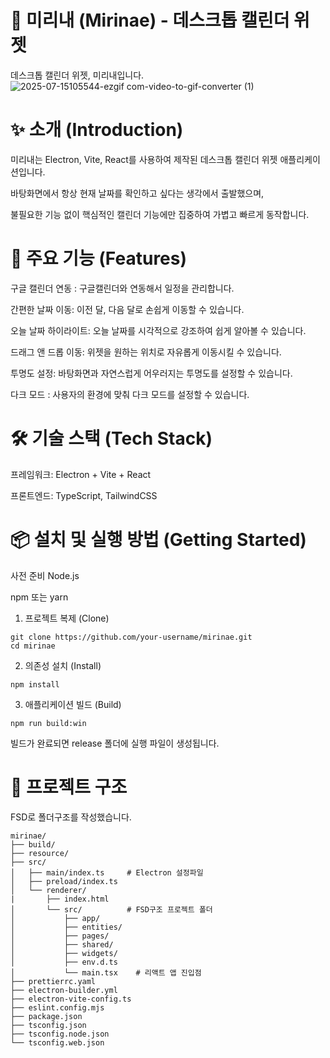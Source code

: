# 📅 미리내 (Mirinae) - 데스크톱 캘린더 위젯

데스크톱 캘린더 위젯, 미리내입니다.
![2025-07-15105544-ezgif com-video-to-gif-converter (1)](https://github.com/user-attachments/assets/921c367a-1537-4040-a7b6-5a1ffd94a5b7)

# ✨ 소개 (Introduction)

미리내는 Electron, Vite, React를 사용하여 제작된 데스크톱 캘린더 위젯 애플리케이션입니다.

바탕화면에서 항상 현재 날짜를 확인하고 싶다는 생각에서 출발했으며,

불필요한 기능 없이 핵심적인 캘린더 기능에만 집중하여 가볍고 빠르게 동작합니다.

# 🚀 주요 기능 (Features)

구글 캘린더 연동 : 구글캘린더와 연동해서 일정을 관리합니다.

간편한 날짜 이동: 이전 달, 다음 달로 손쉽게 이동할 수 있습니다.

오늘 날짜 하이라이트: 오늘 날짜를 시각적으로 강조하여 쉽게 알아볼 수 있습니다.

드래그 앤 드롭 이동: 위젯을 원하는 위치로 자유롭게 이동시킬 수 있습니다.

투명도 설정: 바탕화면과 자연스럽게 어우러지는 투명도를 설정할 수 있습니다.

다크 모드 : 사용자의 환경에 맞춰 다크 모드를 설정할 수 있습니다.

# 🛠️ 기술 스택 (Tech Stack)

프레임워크: Electron + Vite + React

프론트엔드: TypeScript, TailwindCSS

# 📦 설치 및 실행 방법 (Getting Started)

사전 준비
Node.js

npm 또는 yarn

1. 프로젝트 복제 (Clone)

```
git clone https://github.com/your-username/mirinae.git
cd mirinae
```

2. 의존성 설치 (Install)

```
npm install
```

3. 애플리케이션 빌드 (Build)

```
npm run build:win
```

빌드가 완료되면 release 폴더에 실행 파일이 생성됩니다.

# 📂 프로젝트 구조

FSD로 폴더구조를 작성했습니다.

```
mirinae/
├── build/
├── resource/
├── src/
│   ├── main/index.ts     # Electron 설정파일
│   ├── preload/index.ts
│   └── renderer/
|       ├── index.html
│       └── src/          # FSD구조 프로젝트 폴더
│           ├── app/
│           ├── entities/
│           ├── pages/
│           ├── shared/
│           ├── widgets/
│           ├── env.d.ts
│           └── main.tsx    # 리액트 앱 진입점
├── prettierrc.yaml
├── electron-builder.yml
├── electron-vite-config.ts
├── eslint.config.mjs
├── package.json
├── tsconfig.json
├── tsconfig.node.json
└── tsconfig.web.json
```
